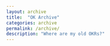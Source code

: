 ```yaml
---
layout: archive
title:  "OK Archive"
categories: archive
permalink: /archive/
description: "Where are my old OKRs?"
---
```

